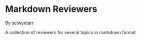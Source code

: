 # Markdown Reviewers
By [selwyntarr](https://github.com/selwyntarr/)

A collection of reviewers for several topics in markdown format
